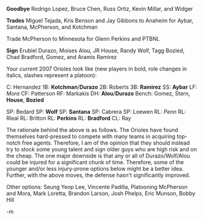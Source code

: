 <strong>Goodbye</strong>
Rodrigo Lopez, Bruce Chen, Russ Ortiz, Kevin Millar, and Widger

<strong>Trades</strong>
Miguel Tejada, Kris Benson and Jay Gibbons to Anaheim for Aybar, Santana, McPherson, and Kotchman

Trade McPherson to Minnesota for Glenn Perkins and PTBNL

<strong>Sign</strong>
Erubiel Durazo, Moises Alou, JR House, Randy Wolf, Tagg Bozied, Chad Bradford, Gomez, and Aramis Ramirez

Your *current* 2007 Orioles look like (new players in bold, role changes in italics, slashes represent a platoon):

C: Hernandez
1B: <strong>Kotchman</strong>/<strong>Durazo</strong>
2B: Roberts
3B: <strong>Ramirez</strong>
SS: <strong>Aybar</strong>
LF: <em>Mora</em>
CF: Patterson
RF: Markakis
DH: <strong>Alou</strong>/<strong>Durazo</strong>
Bench: Gomez, Stern, <strong>House</strong>, <strong>Bozied</strong>

SP: Bedard
SP: <strong>Wolf</strong>
SP: <strong>Santana</strong>
SP: Cabrera
SP: Loewen
RL: <em>Penn</em>
RL: Rleal
RL: Britton
RL: <strong>Perkins</strong>
RL: <strong>Bradford</strong>
CL: Ray

The rationale behind the above is as follows.  The Orioles have found themselves hard-pressed to compete with many teams in acquiring top-notch free agents.  Therefore, I am of the opinion that they should instead try to stock some young talent and sign older guys who are high risk and on the cheap.  The one major downside is that any or all of Durazo/Wolf/Alou could be injured for a significant chunk of time.  Therefore, some of the younger and/or less injury-prone options below might be a better idea.  Further, with the above moves, the defense hasn't significantly improved.

Other options:
Seung Yeop Lee, Vincente Padilla, Platooning McPherson and Mora, Mark Loretta, Brandon Larson, Josh Phelps, Eric Munson, Bobby Hill

-m